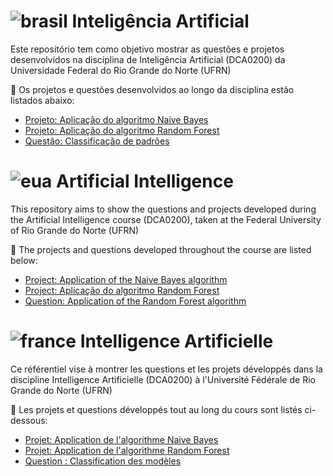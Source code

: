 # ![brasil](https://upload.wikimedia.org/wikipedia/commons/thumb/0/05/Flag_of_Brazil.svg/22px-Flag_of_Brazil.svg.png) Inteligência Artificial
Este repositório tem como objetivo mostrar as questões e projetos desenvolvidos na disciplina de Inteligência Artificial (DCA0200) da Universidade Federal do Rio Grande do Norte (UFRN)

:file_folder: Os projetos e questões desenvolvidos ao longo da disciplina estão listados abaixo:
- [Projeto: Aplicação do algoritmo Naive Bayes](https://github.com/marianabritoazevedo/artificial-intelligence/tree/main/Naive_Bayes) 
- [Projeto: Aplicação do algoritmo Random Forest](https://github.com/marianabritoazevedo/artificial-intelligence/tree/main/Random_Forest) 
- [Questão: Classificação de padrões](https://github.com/marianabritoazevedo/artificial-intelligence/tree/main/Classificacao_Padroes) 

# ![eua](https://upload.wikimedia.org/wikipedia/commons/thumb/a/a4/Flag_of_the_United_States.svg/22px-Flag_of_the_United_States.svg.png) Artificial Intelligence
This repository aims to show the questions and projects developed during the Artificial Intelligence course (DCA0200), taken at the Federal University of Rio Grande do Norte (UFRN)

:file_folder: The projects and questions developed throughout the course are listed below:
- [Project: Application of the Naive Bayes algorithm](https://github.com/marianabritoazevedo/artificial-intelligence/tree/main/Naive_Bayes) 
- [Project: Aplicação do algoritmo Random Forest](https://github.com/marianabritoazevedo/artificial-intelligence/tree/main/Random_Forest) 
- [Question: Application of the Random Forest algorithm](https://github.com/marianabritoazevedo/artificial-intelligence/tree/main/Classificacao_Padroes) 

# ![france](https://upload.wikimedia.org/wikipedia/commons/thumb/c/c3/Flag_of_France.svg/22px-Flag_of_France.svg.png) Intelligence Artificielle
Ce référentiel vise à montrer les questions et les projets développés dans la discipline Intelligence Artificielle (DCA0200) à l'Université Fédérale de Rio Grande do Norte (UFRN)

:file_folder: Les projets et questions développés tout au long du cours sont listés ci-dessous:
- [Projet: Application de l'algorithme Naive Bayes](https://github.com/marianabritoazevedo/artificial-intelligence/tree/main/Naive_Bayes) 
- [Projet: Application de l'algorithme Random Forest](https://github.com/marianabritoazevedo/artificial-intelligence/tree/main/Random_Forest) 
- [Question : Classification des modèles](https://github.com/marianabritoazevedo/artificial-intelligence/tree/main/Classificacao_Padroes) 
